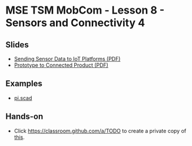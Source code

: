 # MSE TSM MobCom - Lesson 8 - Sensors and Connectivity 4
## Slides
* [Sending Sensor Data to IoT Platforms (PDF)](http://www.tamberg.org/mse/2020/hs/TSM_MobCom_SendingSensorDataToIoTPlatforms.pdf)
* [Prototype to Connected Product (PDF)](http://www.tamberg.org/mse/2020/hs/TSM_MobCom_PrototypeToConnectedProduct.pdf)

## Examples
* [pi.scad](OpenSCAD/pi.scad)

## Hands-on
* Click https://classroom.github.com/a/TODO to create a private copy of [this](../../../../mse-tsm-mobcom-work-08/blob/master/README.md).
